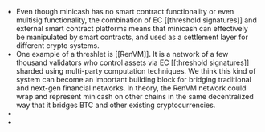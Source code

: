 - Even though minicash has no smart contract functionality or even multisig functionality, the combination of EC [[threshold signatures]] and external smart contract platforms means that minicash can effectively be manipulated by smart contracts, and used as a settlement layer for different crypto systems.
- One example of a threshlet is [[RenVM]]. It is a network of a few thousand validators who control assets via EC [[threshold signatures]] sharded using multi-party computation techniques. We think this kind of system can become an important building block for bridging traditional and next-gen financial networks. In theory, the RenVM network could wrap and represent minicash on other chains in the same decentralized way that it bridges BTC and other existing cryptocurrencies.
-
-